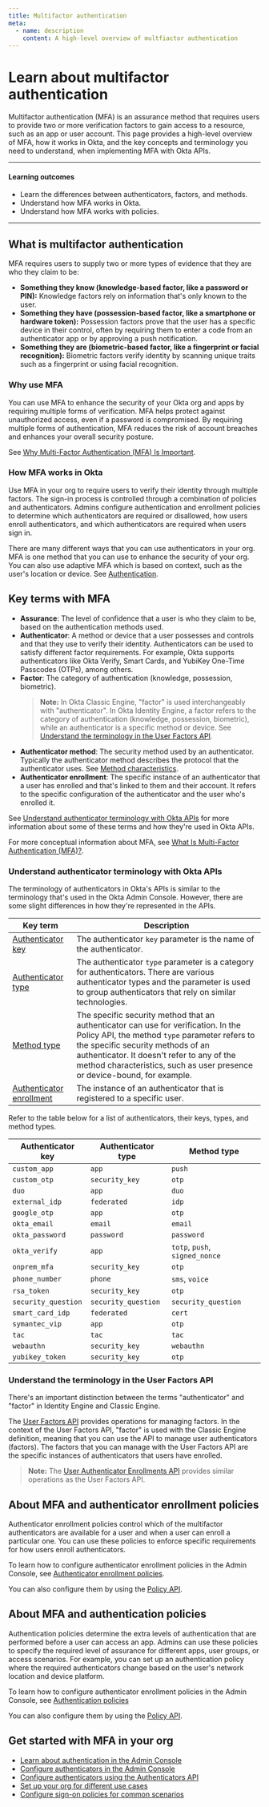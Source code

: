 ```yaml
---
title: Multifactor authentication
meta:
  - name: description
    content: A high-level overview of multfiactor authentication
---
```


# Learn about multifactor authentication

<ApiLifecycle access="ie" />

Multifactor authentication (MFA) is an assurance method that requires users to provide two or more verification factors to gain access to a resource, such as an app or user account. This page provides a high-level overview of MFA, how it works in Okta, and the key concepts and terminology you need to understand, when implementing MFA with Okta APIs.

---

#### Learning outcomes

* Learn the differences between authenticators, factors, and methods.
* Understand how MFA works in Okta.
* Understand how MFA works with policies.

---

## What is multifactor authentication

MFA requires users to supply two or more types of evidence that they are who they claim to be:

* **Something they know (knowledge-based factor, like a password or PIN):** Knowledge factors rely on information that's only known to the user.
* **Something they have (possession-based factor, like a smartphone or hardware token):** Possession factors prove that the user has a specific device in their control, often by requiring them to enter a code from an authenticator app or by approving a push notification.
* **Something they are (biometric-based factor, like a fingerprint or facial recognition):** Biometric factors verify identity by scanning unique traits such as a fingerprint or using facial recognition.

### Why use MFA

You can use MFA to enhance the security of your Okta org and apps by requiring multiple forms of verification. MFA helps protect against unauthorized access, even if a password is compromised. By requiring multiple forms of authentication, MFA reduces the risk of account breaches and enhances your overall security posture.

See [Why Multi-Factor Authentication (MFA) Is Important](https://www.okta.com/identity-101/why-mfa-is-everywhere/).

### How MFA works in Okta

Use MFA in your org to require users to verify their identity through multiple factors. The sign-in process is controlled through a combination of policies and authenticators. Admins configure authentication and enrollment policies to determine which authenticators are required or disallowed, how users enroll authenticators, and which authenticators are required when users sign in.

There are many different ways that you can use authenticators in your org. MFA is one method that you can use to enhance the security of your org. You can also use adaptive MFA which is based on context, such as the user's location or device. See [Authentication](https://help.okta.com/oie/en-us/content/topics/security/security_at_okta.htm).

## Key terms with MFA

* **Assurance**: The level of confidence that a user is who they claim to be, based on the authentication methods used.
* **Authenticator**: A method or device that a user possesses and controls and that they use to verify their identity. Authenticators can be used to satisfy different factor requirements. For example, Okta supports authenticators like Okta Verify, Smart Cards, and YubiKey One-Time Passcodes (OTPs), among others.
* **Factor**: The category of authentication (knowledge, possession, biometric).
   > **Note:** In Okta Classic Engine, "factor" is used interchangeably with "authenticator". In Okta Identity Engine, a factor refers to the category of authentication (knowledge, possession, biometric), while an authenticator is a specific method or device. See [Understand the terminology in the User Factors API](#understand-the-terminology-in-the-user-factors-api).
* **Authenticator method**: The security method used by an authenticator. Typically the authenticator method describes the protocol that the authenticator uses. See [Method characteristics](https://help.okta.com/oie/en-us/content/topics/identity-engine/authenticators/about-authenticators.htm).
* **Authenticator enrollment**: The specific instance of an authenticator that a user has enrolled and that's linked to them and their account. It refers to the specific configuration of the authenticator and the user who's enrolled it.

See [Understand authenticator terminology with Okta APIs](#understand-authenticator-terminology-with-okta-apis) for more information about some of these terms and how they're used in Okta APIs.

For more conceptual information about MFA, see [What Is Multi-Factor Authentication (MFA)?](https://www.okta.com/blog/2021/08/multi-factor-authentication-mfa/).

### Understand authenticator terminology with Okta APIs

The terminology of authenticators in Okta's APIs is similar to the terminology that's used in the Okta Admin Console. However, there are some slight differences in how they're represented in the APIs.

| Key term                  | Description  |
|---------------------------|--------------|
| [Authenticator key](https://developer.okta.com/docs/api/openapi/okta-management/management/tag/Authenticator/#tag/Authenticator/operation/listAuthenticators!c=200&path=0/key&t=response) | The authenticator `key` parameter is the name of the authenticator. |
| [Authenticator type](https://developer.okta.com/docs/api/openapi/okta-management/management/tag/Authenticator/#tag/Authenticator/operation/listAuthenticators!c=200&path=0/type&t=response) | The authenticator `type` parameter is a category for authenticators. There are various authenticator types and the parameter is used to group authenticators that rely on similar technologies. |
| [Method type](https://developer.okta.com/docs/api/openapi/okta-management/management/tag/Authenticator/#tag/Authenticator/operation/listAuthenticatorMethods!c=200&path=13/type&t=response) | The specific security method that an authenticator can use for verification. In the Policy API, the method `type` parameter refers to the specific security methods of an authenticator. It doesn't refer to any of the method characteristics, such as user presence or device-bound, for example. |
| [Authenticator enrollment](https://developer.okta.com/docs/api/openapi/okta-management/management/tag/UserAuthenticatorEnrollments/) | The instance of an authenticator that is registered to a specific user. |

Refer to the table below for a list of authenticators, their keys, types, and method types.

| Authenticator key   | Authenticator type      | Method type             |
|---------------------|-------------------------|-------------------------|
| `custom_app`        | `app`                   | `push`                  |
| `custom_otp`        | `security_key`          | `otp`                   |
| `duo`               | `app`                   | `duo`                   |
| `external_idp`      | `federated`             | `idp`                   |
| `google_otp`        | `app`                   | `otp`                   |
| `okta_email`        | `email`                 | `email`                 |
| `okta_password`     | `password`              | `password`              |
| `okta_verify`       | `app`                   | `totp`, `push`, `signed_nonce` |
| `onprem_mfa`        | `security_key`            | `otp`                      |
| `phone_number`     | `phone`                   | `sms`, `voice`            |
| `rsa_token`        | `security_key`            | `otp`                      |
| `security_question` | `security_question`       | `security_question`       |
| `smart_card_idp`   | `federated`               | `cert`                    |
| `symantec_vip`     | `app`                     | `otp`                      |
| `tac`               | `tac`                    | `tac`                      |
| `webauthn`         | `security_key`            | `webauthn`                |
| `yubikey_token`    | `security_key`            | `otp`                      |

### Understand the terminology in the User Factors API

There's an important distinction between the terms "authenticator" and "factor" in Identity Engine and Classic Engine.

The [User Factors API](https://developer.okta.com/docs/api/openapi/okta-management/management/tag/UserFactor/) provides operations for managing factors. In the context of the User Factors API, "factor" is used with the Classic Engine definition, meaning that you can use the API to manage user authenticators (factors). The factors that you can manage with the User Factors API are the specific instances of authenticators that users have enrolled.

> **Note:** The [User Authenticator Enrollments API](https://developer.okta.com/docs/api/openapi/okta-management/management/tag/UserAuthenticatorEnrollments/) provides similar operations as the User Factors API.

## About MFA and authenticator enrollment policies

Authenticator enrollment policies control which of the multifactor authenticators are available for a user and when a user can enroll a particular one. You can use these policies to enforce specific requirements for how users enroll authenticators.

To learn how to configure authenticator enrollment policies in the Admin Console, see [Authenticator enrollment policies](https://help.okta.com/oie/en-us/content/topics/identity-engine/policies/about-mfa-enrollment-policies.htm).

You can also configure them by using the [Policy API](https://developer.okta.com/docs/api/openapi/okta-management/management/tag/Policy/).

## About MFA and authentication policies

Authentication policies determine the extra levels of authentication that are performed before a user can access an app. Admins can use these policies to specify the required level of assurance for different apps, user groups, or access scenarios. For example, you can set up an authentication policy where the required authenticators change based on the user's network location and device platform.

To learn how to configure authenticator enrollment policies in the Admin Console, see [Authentication policies](https://help.okta.com/oie/en-us/content/topics/identity-engine/policies/about-app-sign-on-policies.htm)

You can also configure them by using the [Policy API](https://developer.okta.com/docs/api/openapi/okta-management/management/tag/Policy/).

## Get started with MFA in your org

* [Learn about authentication in the Admin Console](https://help.okta.com/oie/en-us/content/topics/security/security_at_okta.htm)
* [Configure authenticators in the Admin Console](https://help.okta.com/oie/en-us/content/topics/identity-engine/authenticators/about-authenticators.htm)
* [Configure authenticators using the Authenticators API](https://developer.okta.com/docs/api/openapi/okta-management/management/tag/Authenticator/)
* [Set up your org for different use cases](/docs/guides/set-up-org/main/#set-up-your-okta-org-for-your-use-cases)
* [Configure sign-on policies for common scenarios](/docs/guides/configure-signon-policy/main/#configure-sign-on-policies-for-common-scenarios)
